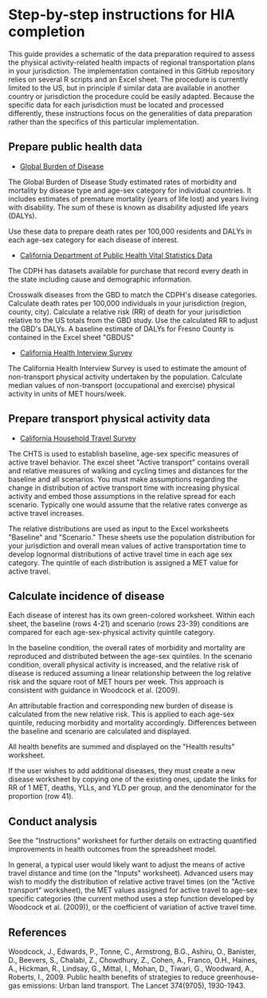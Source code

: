 Step-by-step instructions for HIA completion
============================================

This guide provides a schematic of the data preparation required to assess the physical activity-related health impacts of regional transportation plans in your jurisdiction. The implementation contained in this GitHub repository relies on several R scripts and an Excel sheet. The procedure is currently limited to the US, but in principle if similar data are available in another country or jurisdiction the procedure could be easily adapted. Because the specific data for each jurisdiction must be located and processed differently, these instructions focus on the generalities of data preparation rather than the specifics of this particular implementation.  

Prepare public health data
--------------------------
* [Global Burden of Disease](http://ghdx.healthmetricsandevaluation.org/global-burden-disease-study-2010-gbd-2010-data-downloads)

The Global Burden of Disease Study estimated rates of morbidity and mortality by disease type and age-sex category for individual countries. It includes estimates of premature mortality (years of life lost) and years living with disability. The sum of these is known as disability adjusted life years (DALYs). 

Use these data to prepare death rates per 100,000 residents and DALYs in each age-sex category for each disease of interest.

* [California Department of Public Health Vital Statistics Data](http://www.cdph.ca.gov/data/statistics/Pages/DeathStatisticalDataTables.aspx)

The CDPH has datasets available for purchase that record every death in the state including cause and demographic information. 

Crosswalk diseases from the GBD to match the CDPH's disease categories. Calculate death rates per 100,000 individuals in your jurisdiction (region, county, city). Calculate a relative risk (RR) of death for your jurisdiction relative to the US totals from the GBD study. Use the calculated RR to adjust the GBD's DALYs. A baseline estimate of DALYs for Fresno County is contained in the Excel sheet "GBDUS"

* [California Health Interview Survey](http://healthpolicy.ucla.edu/chis/Pages/default.aspx)

The California Health Interview Survey is used to estimate the amount of non-transport physical activity undertaken by the population. Calculate median values of non-transport (occupational and exercise) physical activity in units of MET hours/week.

Prepare transport physical activity data
----------------------
* [California Household Travel Survey](http://www.dot.ca.gov/hq/tsip/otfa/tab/chts_travelsurvey.html)

The CHTS is used to establish baseline, age-sex specific measures of active travel behavior. The excel sheet "Active transport" contains overall and relative measures of walking and cycling times and distances for the baseline and all scenarios. You must make assumptions regarding the change in distribution of active transport time with increasing physical activity and embed those assumptions in the relative spread for each scenario. Typically one would assume that the relative rates converge as active travel increases.

The relative distributions are used as input to the Excel worksheets "Baseline" and "Scenario." These sheets use the population distribution for your jurisdiction and overall mean values of active transportation time to develop lognormal distributions of active travel time in each age sex category. The quintile of each distribution is assigned a MET value for active travel. 

Calculate incidence of disease
------------------------------

Each disease of interest has its own green-colored worksheet. Within each sheet, the baseline (rows 4-21) and scenario (rows 23-39) conditions are compared for each age-sex-physical activity quintile category. 

In the baseline condition, the overall rates of morbidity and mortality are reproduced and distributed between the age-sex quintiles. In the scenario condition, overall physical activity is increased, and the relative risk of disease is reduced assuming a linear relationship between the log relative risk and the square root of MET hours per week. This approach is consistent with guidance in Woodcock et al. (2009). 

An attributable fraction and corresponding new burden of disease is calculated from the new relative risk. This is applied to each age-sex quintile, reducing morbidity and mortality accordingly. Differences between the baseline and scenario are calculated and displayed. 

All health benefits are summed and displayed on the "Health results" worksheet.

If the user wishes to add additional diseases, they must create a new disease worksheet by copying one of the existing ones, update the links for RR of 1 MET, deaths, YLLs, and YLD per group, and the denominator for the proportion (row 41).

Conduct analysis
----------------

See the "Instructions" worksheet for further details on extracting quantified improvements in health outcomes from the spreadsheet model.

In general, a typical user would likely want to adjust the means of active travel distance and time (on the "Inputs" worksheet). Advanced users may wish to modify the distribution of relative active travel times (on the "Active transport" worksheet), the MET values assigned for active travel to age-sex specific categories (the current method uses a step function developed by Woodcock et al. (2009)), or the coefficient of variation of active travel time. 

References
----------
Woodcock, J., Edwards, P., Tonne, C., Armstrong, B.G., Ashiru, O., Banister, D., Beevers, S., Chalabi, Z., Chowdhury, Z., Cohen, A., Franco, O.H., Haines, A., Hickman, R., Lindsay, G., Mittal, I., Mohan, D., Tiwari, G., Woodward, A., Roberts, I., 2009. Public health benefits of strategies to reduce greenhouse-gas emissions: Urban land transport. The Lancet 374(9705), 1930-1943.